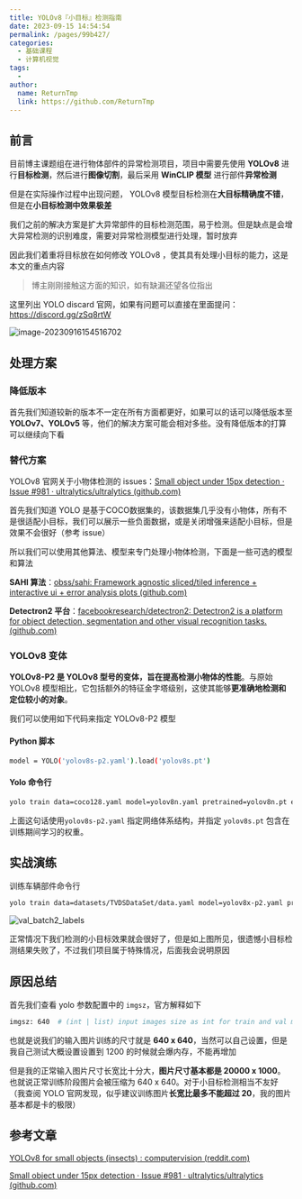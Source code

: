 ```yaml
---
title: YOLOv8『小目标』检测指南
date: 2023-09-15 14:54:54
permalink: /pages/99b427/
categories:
  - 基础课程
  - 计算机视觉
tags:
  - 
author: 
  name: ReturnTmp
  link: https://github.com/ReturnTmp
---
```




## 前言

目前博主课题组在进行物体部件的异常检测项目，项目中需要先使用 **YOLOv8** 进行**目标检测**，然后进行**图像切割**，最后采用 **WinCLIP 模型** 进行部件**异常检测**

但是在实际操作过程中出现问题， YOLOv8 模型目标检测在**大目标精确度不错**，但是在**小目标检测中效果极差**

我们之前的解决方案是扩大异常部件的目标检测范围，易于检测。但是缺点是会增大异常检测的识别难度，需要对异常检测模型进行处理，暂时放弃

因此我们着重将目标放在如何修改 YOLOv8 ，使其具有处理小目标的能力，这是本文的重点内容

> 博主刚刚接触这方面的知识，如有缺漏还望各位指出

这里列出 YOLO discard 官网，如果有问题可以直接在里面提问：https://discord.gg/zSq8rtW

![image-20230916154516702](https://cdn.jsdelivr.net/gh/Returntmp/blog-image@main/blog/202309161545876.png)



## 处理方案

### 降低版本

首先我们知道较新的版本不一定在所有方面都更好，如果可以的话可以降低版本至 **YOLOv7、YOLOv5** 等，他们的解决方案可能会相对多些。没有降低版本的打算可以继续向下看



### 替代方案

YOLOv8 官网关于小物体检测的 issues：[Small object under 15px detection · Issue #981 · ultralytics/ultralytics (github.com)](https://github.com/ultralytics/ultralytics/issues/981)

首先我们知道 YOLO 是基于COCO数据集的，该数据集几乎没有小物体，所有不是很适配小目标，我们可以展示一些负面数据，或是关闭增强来适配小目标，但是效果不会很好（参考 issue）

所以我们可以使用其他算法、模型来专门处理小物体检测，下面是一些可选的模型和算法

**SAHI 算法**：[obss/sahi: Framework agnostic sliced/tiled inference + interactive ui + error analysis plots (github.com)](https://github.com/obss/sahi)

**Detectron2 平台**：[facebookresearch/detectron2: Detectron2 is a platform for object detection, segmentation and other visual recognition tasks. (github.com)](https://github.com/facebookresearch/detectron2)



### YOLOv8 变体

**YOLOv8-P2 是 YOLOv8 型号的变体，旨在提高检测小物体的性能**。与原始 YOLOv8 模型相比，它包括额外的特征金字塔级别，这使其能够**更准确地检测和定位较小的对象**。

我们可以使用如下代码来指定 YOLOv8-P2 模型

#### Python 脚本

```bash
model = YOLO('yolov8s-p2.yaml').load('yolov8s.pt')
```

#### Yolo 命令行

```bash
yolo train data=coco128.yaml model=yolov8n.yaml pretrained=yolov8n.pt epochs=100 imgsz=640
```

上面这句话使用`yolov8s-p2.yaml` 指定网络体系结构，并指定 `yolov8s.pt` 包含在训练期间学习的权重。



## 实战演练

训练车辆部件命令行

```bash
yolo train data=datasets/TVDSDataSet/data.yaml model=yolov8x-p2.yaml pretrained=yolov8x.pt epochs=40 lr0=0.01 batch=8 device=0,1,2,3
```



![val_batch2_labels](https://cdn.jsdelivr.net/gh/Returntmp/blog-image@main/blog/202309161705009.jpg)

正常情况下我们检测的小目标效果就会很好了，但是如上图所见，很遗憾小目标检测结果失败了，不过我们项目属于特殊情况，后面我会说明原因

## 原因总结

首先我们查看 yolo 参数配置中的 `imgsz`，官方解释如下

```bash
imgsz: 640  # (int | list) input images size as int for train and val modes, or list[w,h] for predict and export modes
```

也就是说我们的输入图片训练的尺寸就是 **640 x 640**，当然可以自己设置，但是我自己测试大概设置设置到 1200 的时候就会爆内存，不能再增加

但是我的正常输入图片尺寸长宽比十分大，**图片尺寸基本都是 20000 x 1000**。也就说正常训练阶段图片会被压缩为 640 x 640。对于小目标检测相当不友好（我查阅 YOLO 官网发现，似乎建议训练图片**长宽比最多不能超过 20**，我的图片基本都是卡的极限）



## 参考文章

[YOLOv8 for small objects (insects) : computervision (reddit.com)](https://www.reddit.com/r/computervision/comments/12zwjrw/yolov8_for_small_objects_insects/)

[Small object under 15px detection · Issue #981 · ultralytics/ultralytics (github.com)](https://github.com/ultralytics/ultralytics/issues/981)